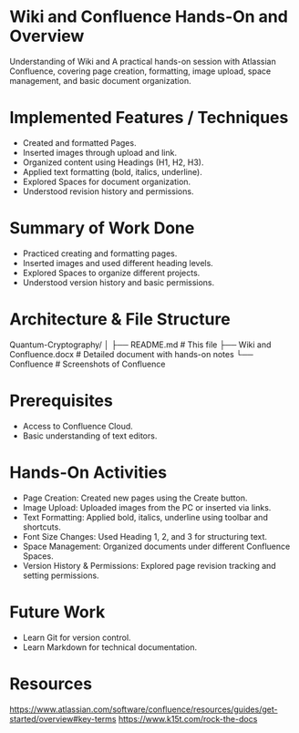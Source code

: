 # Wiki and Confluence Hands-On and Overview
Understanding of Wiki and A practical hands-on session with Atlassian Confluence, covering page creation, formatting, image upload, space management, and basic document organization.

# Implemented Features / Techniques
- Created and formatted Pages.
- Inserted images through upload and link.
- Organized content using Headings (H1, H2, H3).
- Applied text formatting (bold, italics, underline).
- Explored Spaces for document organization.
- Understood revision history and permissions.
  
# Summary of Work Done
- Practiced creating and formatting pages.
- Inserted images and used different heading levels.
- Explored Spaces to organize different projects.
- Understood version history and basic permissions.
  
# Architecture & File Structure
Quantum-Cryptography/
│
├── README.md                  # This file
├── Wiki and Confluence.docx    # Detailed document with hands-on notes
└── Confluence              # Screenshots of Confluence

# Prerequisites
- Access to Confluence Cloud.
- Basic understanding of text editors.
  
# Hands-On Activities
- Page Creation:
Created new pages using the Create button.
- Image Upload:
Uploaded images from the PC or inserted via links.
- Text Formatting:
Applied bold, italics, underline using toolbar and shortcuts.
- Font Size Changes:
Used Heading 1, 2, and 3 for structuring text.
- Space Management:
Organized documents under different Confluence Spaces.
- Version History & Permissions:
Explored page revision tracking and setting permissions.

# Future Work
- Learn Git for version control.
- Learn Markdown for technical documentation.
  
# Resources
https://www.atlassian.com/software/confluence/resources/guides/get-started/overview#key-terms
https://www.k15t.com/rock-the-docs
